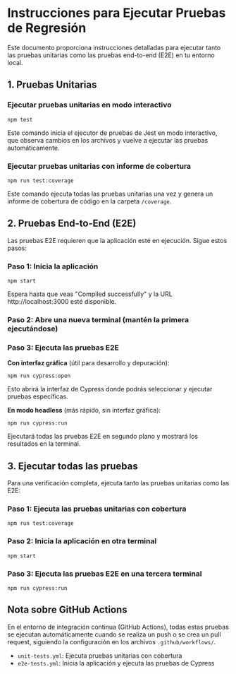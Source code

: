 # Instrucciones para Ejecutar Pruebas de Regresión

Este documento proporciona instrucciones detalladas para ejecutar tanto las pruebas unitarias como las pruebas end-to-end (E2E) en tu entorno local.

## 1. Pruebas Unitarias

### Ejecutar pruebas unitarias en modo interactivo
```
npm test
```
Este comando inicia el ejecutor de pruebas de Jest en modo interactivo, que observa cambios en los archivos y vuelve a ejecutar las pruebas automáticamente.

### Ejecutar pruebas unitarias con informe de cobertura
```
npm run test:coverage
```
Este comando ejecuta todas las pruebas unitarias una vez y genera un informe de cobertura de código en la carpeta `/coverage`.

## 2. Pruebas End-to-End (E2E)

Las pruebas E2E requieren que la aplicación esté en ejecución. Sigue estos pasos:

### Paso 1: Inicia la aplicación
```
npm start
```
Espera hasta que veas "Compiled successfully" y la URL http://localhost:3000 esté disponible.

### Paso 2: Abre una nueva terminal (mantén la primera ejecutándose)

### Paso 3: Ejecuta las pruebas E2E

**Con interfaz gráfica** (útil para desarrollo y depuración):
```
npm run cypress:open
```
Esto abrirá la interfaz de Cypress donde podrás seleccionar y ejecutar pruebas específicas.

**En modo headless** (más rápido, sin interfaz gráfica):
```
npm run cypress:run
```
Ejecutará todas las pruebas E2E en segundo plano y mostrará los resultados en la terminal.

## 3. Ejecutar todas las pruebas

Para una verificación completa, ejecuta tanto las pruebas unitarias como las E2E:

### Paso 1: Ejecuta las pruebas unitarias con cobertura
```
npm run test:coverage
```

### Paso 2: Inicia la aplicación en otra terminal
```
npm start
```

### Paso 3: Ejecuta las pruebas E2E en una tercera terminal
```
npm run cypress:run
```

## Nota sobre GitHub Actions

En el entorno de integración continua (GitHub Actions), todas estas pruebas se ejecutan automáticamente cuando se realiza un push o se crea un pull request, siguiendo la configuración en los archivos `.github/workflows/`.

- `unit-tests.yml`: Ejecuta pruebas unitarias con cobertura
- `e2e-tests.yml`: Inicia la aplicación y ejecuta las pruebas de Cypress
